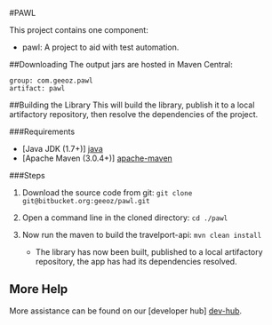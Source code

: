 #PAWL

This project contains one component:

- pawl: A project to aid with test automation.


##Downloading
The output jars are hosted in Maven Central:

    group: com.geeoz.pawl
    artifact: pawl

##Building the Library
This will build the library, publish it to a local artifactory repository, then resolve the dependencies of the project. 

###Requirements

- [Java JDK (1.7+)] [java]
- [Apache Maven (3.0.4+)] [apache-maven]

###Steps

1. Download the source code from git: `git clone git@bitbucket.org:geeoz/pawl.git`

2. Open a command line in the cloned directory: `cd ./pawl`

3. Now run the maven to build the travelport-api: `mvn clean install`
    - The library has now been built, published to a local artifactory repository, the app has had its dependencies resolved.


## More Help

More assistance can be found on our [developer hub] [dev-hub].

[dev-hub]: https://developer.geeoz.com "Geeoz Developer Hub"
[git-project]: https://bitbucket.org/geeoz/travelport-api.git "travelport-api project"
[java]: http://www.oracle.com/technetwork/java/javase/downloads/index.html "Java"
[apache-maven]: http://maven.apache.org/download.cgi "Apache Maven"
